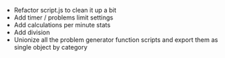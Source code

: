 - Refactor script.js to clean it up a bit
- Add timer / problems limit settings
- Add calculations per minute stats
- Add division
- Unionize all the problem generator function scripts and export them as single object by category
